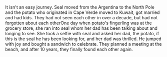 It isn't an easy journey.
Seal moved from the Argentina to the North Pole and the potato who
originated in Cape Verde moved to Kuwait, got married and had kids.
 They had not seen each other in over a decade, but had not forgotten about each otherOne day when potato's fingerling
 was at the grocery store, she ran into seal
whom her dad has been talking about and longing to see.
 She took a selfie with
seal and asked her dad, the potato, if this is the seal
he has been looking for,
and her dad was thrilled. He jumped with joy and bought a sandwich to celebrate.
They planned a meeting at the beach, and after 10 years, they finally
 found
each other again.
